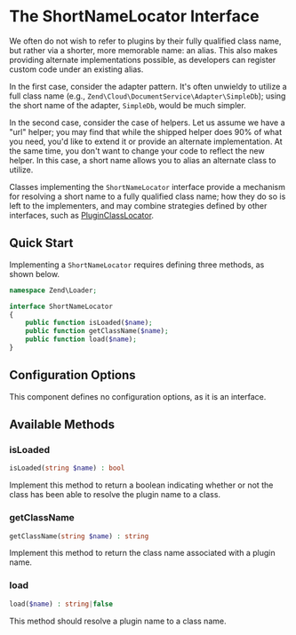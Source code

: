 # The ShortNameLocator Interface

We often do not wish to refer to plugins by their fully qualified class name,
but rather via a shorter, more memorable name: an alias. This also makes
providing alternate implementations possible, as developers can register custom
code under an existing alias.

In the first case, consider the adapter pattern. It's often unwieldy to utilize
a full class name (e.g., `Zend\Cloud\DocumentService\Adapter\SimpleDb`); using
the short name of the adapter, `SimpleDb`, would be much simpler.

In the second case, consider the case of helpers. Let us assume we have a "url"
helper; you may find that while the shipped helper does 90% of what you need,
you'd like to extend it or provide an alternate implementation. At the same
time, you don't want to change your code to reflect the new helper. In this
case, a short name allows you to alias an alternate class to utilize.

Classes implementing the `ShortNameLocator` interface provide a mechanism for resolving a short name
to a fully qualified class name; how they do so is left to the implementers, and may combine
strategies defined by other interfaces, such as
[PluginClassLocator](plugin-class-locator.md).

## Quick Start

Implementing a `ShortNameLocator` requires defining three methods, as shown below.

```php
namespace Zend\Loader;

interface ShortNameLocator
{
    public function isLoaded($name);
    public function getClassName($name);
    public function load($name);
}
```

## Configuration Options

This component defines no configuration options, as it is an interface.

## Available Methods

### isLoaded

```php
isLoaded(string $name) : bool
```

Implement this method to return a boolean indicating whether or not the class
has been able to resolve the plugin name to a class.

### getClassName

```php
getClassName(string $name) : string
```

Implement this method to return the class name associated with a plugin name.

### load

```php
load($name) : string|false
```

This method should resolve a plugin name to a class name.
